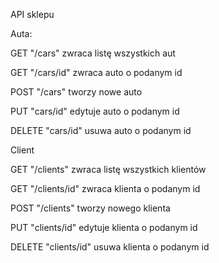 API sklepu

Auta:

GET "/cars"
zwraca listę wszystkich aut 

GET "/cars/id"
zwraca auto o podanym id

POST "/cars"
tworzy nowe auto

PUT "cars/id"
edytuje auto o podanym id

DELETE "cars/id"
usuwa auto o podanym id


Client

GET "/clients"
zwraca listę wszystkich klientów 

GET "/clients/id"
zwraca klienta o podanym id

POST "/clients"
tworzy nowego klienta

PUT "clients/id"
edytuje klienta o podanym id

DELETE "clients/id"
usuwa klienta o podanym id
